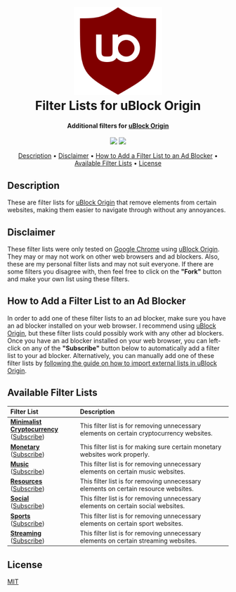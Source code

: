 <h1 align="center">
  <br>
    <img src="https://github.com/MrBukLau/filter-lists-for-ublock-origin/raw/master/images/uBlock%20Origin%20Logo.png" width="200">
  <br>
  Filter Lists for uBlock Origin
  <br>
</h1>

<h4 align="center">
  Additional filters for 
  <a href="https://github.com/gorhill/uBlock" target="_blank">uBlock Origin</a>
</h4>

<p align="center">
  <a href="https://github.com/MrBukLau/filter-lists-for-ublock-origin/blob/master/LICENSE.md"><img src="https://img.shields.io/badge/License-MIT-blue.svg"></a>
  <a href="https://github.com/gorhill/uBlock/wiki/Static-filter-syntax"><img src="https://img.shields.io/badge/Syntax-uBlock Origin Static-red.svg"></a>
</p>

<p align="center">
  <a href="#description">Description</a> •
  <a href="#disclaimer">Disclaimer</a> •
  <a href="#how-to-add-a-filter-list-to-an-ad-blocker">How to Add a Filter List to an Ad Blocker</a> •
  <a href="#available-filter-lists">Available Filter Lists</a> •
  <a href="#license">License</a>
</p>

## Description
These are filter lists for [uBlock Origin](https://github.com/gorhill/uBlock) that remove elements from certain websites, making them easier to navigate through without any annoyances.

## Disclaimer
These filter lists were only tested on [Google Chrome](https://www.google.com/chrome/) using [uBlock Origin](https://chrome.google.com/webstore/detail/ublock-origin/cjpalhdlnbpafiamejdnhcphjbkeiagm). They may or may not work on other web browsers and ad blockers. Also, these are my personal filter lists and may not suit everyone. If there are some filters  you disagree with, then feel free to click on the **"Fork"** button and make your own list using these filters.

## How to Add a Filter List to an Ad Blocker
In order to add one of these filter lists to an ad blocker, make sure you have an ad blocker installed on your web browser. I recommend using [uBlock Origin](https://github.com/gorhill/uBlock), but these filter lists could possibly work with any other ad blockers. Once you have an ad blocker installed on your web browser, you can left-click on any of the **"Subscribe"** button below to automatically add a filter list to your ad blocker. Alternatively, you can manually add one of these filter lists by [following the guide on how to import external lists in uBlock Origin](https://github.com/gorhill/uBlock/wiki/Filter-lists-from-around-the-web).

## Available Filter Lists
| **Filter List**               | **Description**                                                         |
|:------------------------------|:------------------------------------------------------------------------|
| **[Minimalist Cryptocurrency](https://github.com/MrBukLau/filter-lists-for-ublock-origin/blob/master/filter%20lists/minimalistcryptocurrencyfilterlist.txt)** <br> ([Subscribe][Minimalist Cryptocurrency Subscribe]) | This filter list is for removing unnecessary elements on certain cryptocurrency websites.
| **[Monetary](https://github.com/MrBukLau/filter-lists-for-ublock-origin/blob/master/filter%20lists/monetaryfilterlist.txt)** <br> ([Subscribe][Monetary Subscribe]) | This filter list is for making sure certain monetary websites work properly.
| **[Music](https://github.com/MrBukLau/filter-lists-for-ublock-origin/blob/master/filter%20lists/musicfilterlist.txt)** <br> ([Subscribe][Music Subscribe]) | This filter list is for removing unnecessary elements on certain music websites.
| **[Resources](https://github.com/MrBukLau/filter-lists-for-ublock-origin/blob/master/filter%20lists/resourcesfilterlist.txt)** <br> ([Subscribe][Resource Subscribe]) | This filter list is for removing unnecessary elements on certain resource websites.
| **[Social](https://github.com/MrBukLau/filter-lists-for-ublock-origin/blob/master/filter%20lists/socialfilterlist.txt)** <br> ([Subscribe][Social Subscribe]) | This filter list is for removing unnecessary elements on certain social websites.
| **[Sports](https://github.com/MrBukLau/filter-lists-for-ublock-origin/blob/master/filter%20lists/sportsfilterlist.txt)** <br> ([Subscribe][Sports Subscribe]) | This filter list is for removing unnecessary elements on certain sport websites.
| **[Streaming](https://github.com/MrBukLau/filter-lists-for-ublock-origin/blob/master/filter%20lists/streamingfilterlist.txt)** <br> ([Subscribe][Streaming Subscribe]) | This filter list is for removing unnecessary elements on certain streaming websites.

<!-- Subscription List -->
[Minimalist Cryptocurrency Subscribe]: https://subscribe.adblockplus.org/?location=https://raw.githubusercontent.com/MrBukLau/filter-lists-for-ublock-origin/master/filter%20lists/minimalistcryptocurrencyfilterlist.txt&title=Minimalist%20Cryptocurrency%20Filter%20List
[Monetary Subscribe]: https://subscribe.adblockplus.org/?location=https://raw.githubusercontent.com/MrBukLau/filter-lists-for-ublock-origin/master/filter%20lists/monetaryfilterlist.txt&title=Monetary%20Filter%20List
[Music Subscribe]: https://subscribe.adblockplus.org/?location=https://raw.githubusercontent.com/MrBukLau/filter-lists-for-ublock-origin/master/filter%20lists/musicfilterlist.txt&title=Music%20Filter%20List
[Resource Subscribe]: https://subscribe.adblockplus.org/?location=https://raw.githubusercontent.com/MrBukLau/filter-lists-for-ublock-origin/master/filter%20lists/resourcesfilterlist.txt&title=Resources%20Filter%20List
[Social Subscribe]: https://subscribe.adblockplus.org/?location=https://raw.githubusercontent.com/MrBukLau/filter-lists-for-ublock-origin/master/filter%20lists/socialfilterlist.txt&title=Social%20Filter%20List
[Sports Subscribe]: https://subscribe.adblockplus.org/?location=https://raw.githubusercontent.com/MrBukLau/filter-lists-for-ublock-origin/master/filter%20lists/sportsfilterlist.txt&title=Sports%20Filter%20List
[Streaming Subscribe]: https://subscribe.adblockplus.org/?location=https://raw.githubusercontent.com/MrBukLau/filter-lists-for-ublock-origin/master/filter%20lists/streamingfilterlist.txt&title=Streaming%20Filter%20List

## License
[MIT](https://github.com/MrBukLau/filter-lists-for-ublock-origin/blob/master/LICENSE.md)
